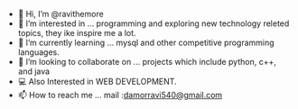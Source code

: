 - 👋 Hi, I’m @ravithemore
- 👀 I’m interested in ... programming and exploring new technology releted topics, they ike inspire me a lot.
- 🌱 I’m currently learning ... mysql and other competitive programming languages.
- 💞️ I’m looking to collaborate on ... projects which include python, c++, and java
- 💻 Also Interested in WEB DEVELOPMENT.
- 📫 How to reach me ... mail :damorravi540@gmail.com

<!---
ravithemore/ravithemore is a ✨ special ✨ repository because its `README.md` (this file) appears on your GitHub profile.
You can click the Preview link to take a look at your changes.
--->
